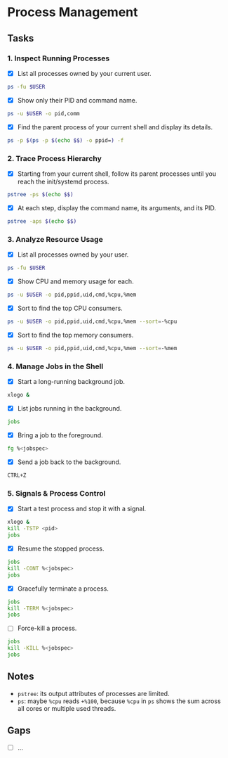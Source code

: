 # Process Management

## Tasks

### 1. Inspect Running Processes
- [x] List all processes owned by your current user.

```bash
ps -fu $USER
```

- [x] Show only their PID and command name.

```bash
ps -u $USER -o pid,comm
```

- [x] Find the parent process of your current shell and display its details.

```bash
ps -p $(ps -p $(echo $$) -o ppid=) -f
```

### 2. Trace Process Hierarchy

- [x] Starting from your current shell, follow its parent processes until you reach the init/systemd process.

```bash
pstree -ps $(echo $$)
```

- [x] At each step, display the command name, its arguments, and its PID.

```bash
pstree -aps $(echo $$)
```

### 3. Analyze Resource Usage

- [x] List all processes owned by your user.

```bash
ps -fu $USER
```

- [x] Show CPU and memory usage for each.

```bash
ps -u $USER -o pid,ppid,uid,cmd,%cpu,%mem
```

- [x] Sort to find the top CPU consumers.

```bash
ps -u $USER -o pid,ppid,uid,cmd,%cpu,%mem --sort=-%cpu
```

- [x] Sort to find the top memory consumers.

```bash
ps -u $USER -o pid,ppid,uid,cmd,%cpu,%mem --sort=-%mem
```

### 4. Manage Jobs in the Shell

- [x] Start a long-running background job.

```bash
xlogo &
```

- [x] List jobs running in the background.

```bash
jobs
```

- [x] Bring a job to the foreground.

```bash
fg %<jobspec>
```

- [x] Send a job back to the background.

```bash
CTRL+Z
```

### 5. Signals & Process Control

- [x] Start a test process and stop it with a signal.

```bash
xlogo &
kill -TSTP <pid>
jobs
```

- [x] Resume the stopped process.

```bash
jobs
kill -CONT %<jobspec>
jobs
```

- [x] Gracefully terminate a process.

```bash
jobs
kill -TERM %<jobspec>
jobs
```

- [ ] Force-kill a process.

```bash
jobs
kill -KILL %<jobspec>
jobs
```

## Notes
- `pstree`: its output attributes of processes are limited.
- `ps`: maybe `%cpu` reads `+%100`, because `%cpu` in `ps` shows the sum across all cores or multiple used threads.

## Gaps
- [ ] ...